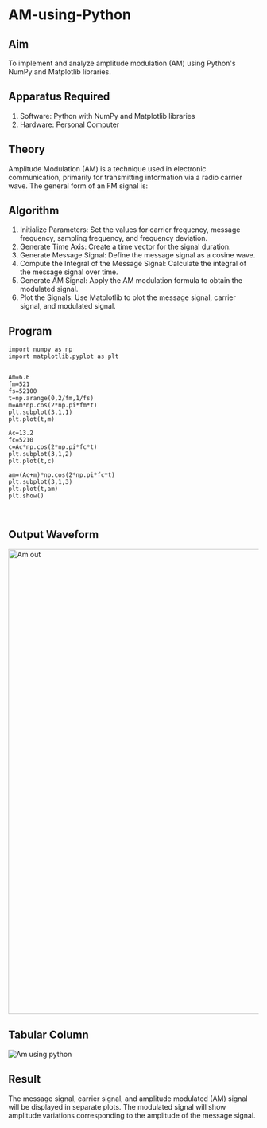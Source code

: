 # AM-using-Python

## Aim


To implement and analyze amplitude modulation (AM) using Python's NumPy and Matplotlib libraries. 

## Apparatus Required

1.	Software: Python with NumPy and Matplotlib libraries
2.	Hardware: Personal Computer
  
## Theory

Amplitude Modulation (AM) is a technique used in electronic communication, primarily for transmitting information via a radio carrier wave. The general form of an FM signal is:



## Algorithm


1.	Initialize Parameters: Set the values for carrier frequency, message frequency, sampling frequency, and frequency deviation.
2.	Generate Time Axis: Create a time vector for the signal duration.
3.	Generate Message Signal: Define the message signal as a cosine wave.
4.	Compute the Integral of the Message Signal: Calculate the integral of the message signal over time.
5.	Generate AM Signal: Apply the AM modulation formula to obtain the modulated signal.
6.	Plot the Signals: Use Matplotlib to plot the message signal, carrier signal, and modulated signal.

## Program
```
import numpy as np
import matplotlib.pyplot as plt


Am=6.6
fm=521
fs=52100
t=np.arange(0,2/fm,1/fs)
m=Am*np.cos(2*np.pi*fm*t)
plt.subplot(3,1,1)
plt.plot(t,m)

Ac=13.2
fc=5210
c=Ac*np.cos(2*np.pi*fc*t)
plt.subplot(3,1,2)
plt.plot(t,c)

am=(Ac+m)*np.cos(2*np.pi*fc*t)
plt.subplot(3,1,3)
plt.plot(t,am)
plt.show()



```

## Output Waveform

<img width="939" height="933" alt="Am out" src="https://github.com/user-attachments/assets/abe3b3c8-be58-45b2-b02d-1ead0f6a1484" />




## Tabular Column

![Am using python](https://github.com/user-attachments/assets/3f1a062b-1a55-4c09-9458-2bab08dbc7ef)



## Result

The message signal, carrier signal, and amplitude modulated (AM) signal will be displayed in separate plots. The modulated signal will show amplitude variations corresponding to the amplitude of the message signal.
